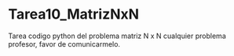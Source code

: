 # Tarea10_MatrizNxN
Tarea codigo python del problema matriz N x N
cualquier problema profesor, favor de comunicarmelo.
